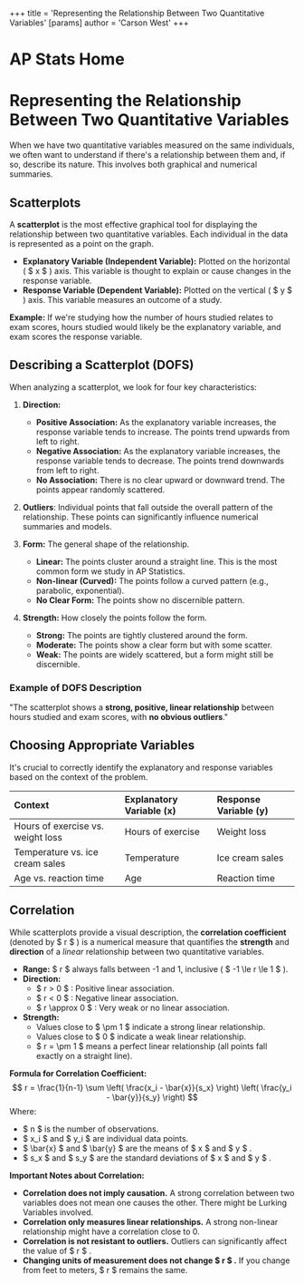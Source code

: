 +++
 title = 'Representing the Relationship Between Two Quantitative Variables'
[params]
	author = 'Carson West'
+++
# AP Stats Home
# Representing the Relationship Between Two Quantitative Variables

When we have two quantitative variables measured on the same individuals, we often want to understand if there's a relationship between them and, if so, describe its nature. This involves both graphical and numerical summaries.

## Scatterplots

A **scatterplot** is the most effective graphical tool for displaying the relationship between two quantitative variables. Each individual in the data is represented as a point on the graph.

*   **Explanatory Variable (Independent Variable):** Plotted on the horizontal ( $ x $ ) axis. This variable is thought to explain or cause changes in the response variable.
*   **Response Variable (Dependent Variable):** Plotted on the vertical ( $ y $ ) axis. This variable measures an outcome of a study.

**Example:** If we're studying how the number of hours studied relates to exam scores, hours studied would likely be the explanatory variable, and exam scores the response variable.

## Describing a Scatterplot (DOFS)

When analyzing a scatterplot, we look for four key characteristics:

1.  **Direction:**
    *   **Positive Association:** As the explanatory variable increases, the response variable tends to increase. The points trend upwards from left to right.
    *   **Negative Association:** As the explanatory variable increases, the response variable tends to decrease. The points trend downwards from left to right.
    *   **No Association:** There is no clear upward or downward trend. The points appear randomly scattered.

2.  **Outliers**: Individual points that fall outside the overall pattern of the relationship. These points can significantly influence numerical summaries and models.

3.  **Form:** The general shape of the relationship.
    *   **Linear:** The points cluster around a straight line. This is the most common form we study in AP Statistics.
    *   **Non-linear (Curved):** The points follow a curved pattern (e.g., parabolic, exponential).
    *   **No Clear Form:** The points show no discernible pattern.

4.  **Strength:** How closely the points follow the form.
    *   **Strong:** The points are tightly clustered around the form.
    *   **Moderate:** The points show a clear form but with some scatter.
    *   **Weak:** The points are widely scattered, but a form might still be discernible.

### Example of DOFS Description

"The scatterplot shows a **strong, positive, linear relationship** between hours studied and exam scores, with **no obvious outliers**."

## Choosing Appropriate Variables

It's crucial to correctly identify the explanatory and response variables based on the context of the problem.

| Context                 | Explanatory Variable (x) | Response Variable (y) |
| :---------------------- | :----------------------- | :-------------------- |
| Hours of exercise vs. weight loss | Hours of exercise        | Weight loss           |
| Temperature vs. ice cream sales | Temperature              | Ice cream sales       |
| Age vs. reaction time   | Age                      | Reaction time         |

## Correlation

While scatterplots provide a visual description, the **correlation coefficient** (denoted by  $ r $ ) is a numerical measure that quantifies the **strength** and **direction** of a *linear* relationship between two quantitative variables.

*   **Range:**  $ r $  always falls between -1 and 1, inclusive ( $ -1 \le r \le 1 $ ).
*   **Direction:**
    *    $ r > 0 $ : Positive linear association.
    *    $ r < 0 $ : Negative linear association.
    *    $ r \approx 0 $ : Very weak or no linear association.
*   **Strength:**
    *   Values close to  $ \pm 1 $  indicate a strong linear relationship.
    *   Values close to  $ 0 $  indicate a weak linear relationship.
    *    $ r = \pm 1 $  means a perfect linear relationship (all points fall exactly on a straight line).

**Formula for Correlation Coefficient:**
 $$  r = \frac{1}{n-1} \sum \left( \frac{x_i - \bar{x}}{s_x} \right) \left( \frac{y_i - \bar{y}}{s_y} \right)  $$  Where:
*    $ n $  is the number of observations.
*    $ x_i $  and  $ y_i $  are individual data points.
*    $ \bar{x} $  and  $ \bar{y} $  are the means of  $ x $  and  $ y $ .
*    $ s_x $  and  $ s_y $  are the standard deviations of  $ x $  and  $ y $ .

**Important Notes about Correlation:**
*   **Correlation does not imply causation.** A strong correlation between two variables does not mean one causes the other. There might be Lurking Variables involved.
*   **Correlation only measures linear relationships.** A strong non-linear relationship might have a correlation close to 0.
*   **Correlation is not resistant to outliers.** Outliers can significantly affect the value of  $ r $ .
*   **Changing units of measurement does not change  $ r $ .** If you change from feet to meters,  $ r $  remains the same.